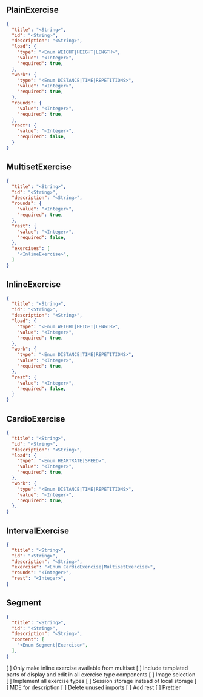 ## PlainExercise
```json
{
  "title": "<String>",
  "id": "<String>",
  "description": "<String>",
  "load": {
    "type": "<Enum WEIGHT|HEIGHT|LENGTH>",
    "value": "<Integer>",
    "required": true,
  },
  "work": {
    "type": "<Enum DISTANCE|TIME|REPETITIONS>",
    "value": "<Integer>",
    "required": true,
  },
  "rounds": {
    "value": "<Integer>",
    "required": true,
  },
  "rest": {
    "value": "<Integer>",
    "required": false,
  }
}
```
## MultisetExercise
```json
{
  "title": "<String>",
  "id": "<String>",
  "description": "<String>",
  "rounds": {
    "value": "<Integer>",
    "required": true,
  },
  "rest": {
    "value": "<Integer>",
    "required": false,
  },
  "exercises": [
    "<InlineExercise>",
  ]
}
```
## InlineExercise
```json
{
  "title": "<String>",
  "id": "<String>",
  "description": "<String>",
  "load": {
    "type": "<Enum WEIGHT|HEIGHT|LENGTH>",
    "value": "<Integer>",
    "required": true,
  },
  "work": {
    "type": "<Enum DISTANCE|TIME|REPETITIONS>",
    "value": "<Integer>",
    "required": true,
  },
  "rest": {
    "value": "<Integer>",
    "required": false,
  }
}
```
## CardioExercise
```json
{
  "title": "<String>",
  "id": "<String>",
  "description": "<String>",
  "load": {
    "type": "<Enum HEARTRATE|SPEED>",
    "value": "<Integer>",
    "required": true,
  },
  "work": {
    "type": "<Enum DISTANCE|TIME|REPETITIONS>",
    "value": "<Integer>",
    "required": true,
  },
}
```
## IntervalExercise
```json
{
  "title": "<String>",
  "id": "<String>",
  "description": "<String>",
  "exercise": "<Enum CardioExercise|MultisetExercise>",
  "rounds": "<Integer>",
  "rest": "<Integer>",
}
```
## Segment
```json
{
  "title": "<String>",
  "id": "<String>",
  "description": "<String>",
  "content": [
    "<Enum Segment|Exercise>",
  ],
}
```

[ ] Only make inline exercise available from multiset
[ ] Include templated parts of display and edit in all exercise type components
[ ] Image selection
[ ] Implement all exercise types
[ ] Session storage instead of local storage
[ ] MDE for description
[ ] Delete unused imports
[ ] Add rest
[ ] Prettier
